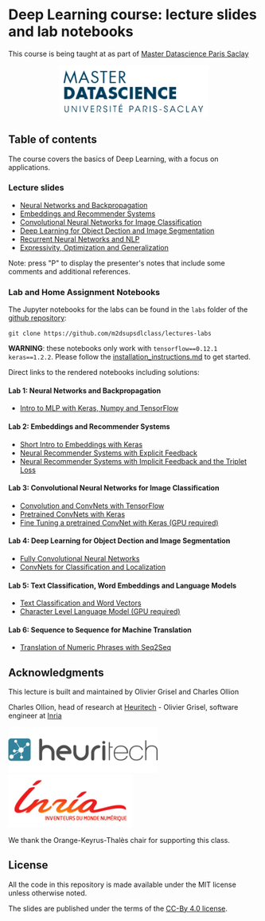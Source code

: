 # Deep Learning course: lecture slides and lab notebooks

This course is being taught at as part of [Master Datascience Paris
Saclay](http://datascience-x-master-paris-saclay.fr)

<p style="text-align: center">
<a href="http://datascience-x-master-paris-saclay.fr/"><img
  src="slides/04_conv_nets_2/images/Logo_Master_Datascience.png" width="300"/></a>
</p>

## Table of contents

The course covers the basics of Deep Learning, with a focus on applications.

### Lecture slides

  - [Neural Networks and Backpropagation](https://m2dsupsdlclass.github.io/lectures-labs/slides/01_intro_to_deep_learning/index.html)
  - [Embeddings and Recommender Systems](https://m2dsupsdlclass.github.io/lectures-labs/slides/02_recommender_systems/index.html)
  - [Convolutional Neural Networks for Image Classification](https://m2dsupsdlclass.github.io/lectures-labs/slides/03_conv_nets/index.html)
  - [Deep Learning for Object Dection and Image Segmentation](https://m2dsupsdlclass.github.io/lectures-labs/slides/04_conv_nets_2/index.html)
  - [Recurrent Neural Networks and NLP](https://m2dsupsdlclass.github.io/lectures-labs/slides/05_deep_nlp/index.html)
  - [Expressivity, Optimization and Generalization](https://m2dsupsdlclass.github.io/lectures-labs/slides/06_expressivity_optimization_generalization/index.html)

Note: press "P" to display the presenter's notes that include some comments and
additional references.

### Lab and Home Assignment Notebooks

The Jupyter notebooks for the labs can be found in the `labs` folder of
the [github repository](https://github.com/m2dsupsdlclass/lectures-labs/):

    git clone https://github.com/m2dsupsdlclass/lectures-labs

**WARNING**: these notebooks only work with `tensorflow==0.12.1 keras==1.2.2`.
Please follow the [installation\_instructions.md](
https://github.com/m2dsupsdlclass/lectures-labs/blob/master/installation_instructions.md)
to get started.

Direct links to the rendered notebooks including solutions:

#### Lab 1: Neural Networks and Backpropagation

  - [Intro to MLP with Keras, Numpy and TensorFlow](https://github.com/m2dsupsdlclass/lectures-labs/blob/master/labs/01_backprop/Intro_MLP_keras_numpy_tensorflow_rendered.ipynb)

#### Lab 2: Embeddings and Recommender Systems

  - [Short Intro to Embeddings with Keras](https://github.com/m2dsupsdlclass/lectures-labs/blob/master/labs/02_neural_recsys/Short_Intro_to_Embeddings_with_Keras_rendered.ipynb)
  - [Neural Recommender Systems with Explicit Feedback](https://github.com/m2dsupsdlclass/lectures-labs/blob/master/labs/02_neural_recsys/Explicit_Feedback_Neural_Recommender_System_rendered.ipynb)
  - [Neural Recommender Systems with Implicit Feedback and the Triplet Loss](https://github.com/m2dsupsdlclass/lectures-labs/blob/master/labs/02_neural_recsys/Implicit_Feedback_Recsys_with_the_triplet_loss_rendered.ipynb)

#### Lab 3: Convolutional Neural Networks for Image Classification

  - [Convolution and ConvNets with TensorFlow](https://github.com/m2dsupsdlclass/lectures-labs/blob/master/labs/03_conv_nets/ConvNets_with_TensorFlow_rendered.ipynb)
  - [Pretrained ConvNets with Keras](https://github.com/m2dsupsdlclass/lectures-labs/blob/master/labs/03_conv_nets/Pretrained_ConvNets_with_Keras_rendered.ipynb)
  - [Fine Tuning a pretrained ConvNet with Keras (GPU required)](https://github.com/m2dsupsdlclass/lectures-labs/blob/master/labs/03_conv_nets/Fine_Tuning_Deep_CNNs_with_GPU_rendered.ipynb)

#### Lab 4: Deep Learning for Object Dection and Image Segmentation

  - [Fully Convolutional Neural Networks](https://github.com/m2dsupsdlclass/lectures-labs/blob/master/labs/04_conv_nets_2/Fully_Convolutional_Neural_Networks_rendered.ipynb)
  - [ConvNets for Classification and Localization](https://github.com/m2dsupsdlclass/lectures-labs/blob/master/labs/04_conv_nets_2/ConvNets_for_Classification_and_Localization_rendered.ipynb)

#### Lab 5: Text Classification, Word Embeddings and Language Models

  - [Text Classification and Word Vectors](https://github.com/m2dsupsdlclass/lectures-labs/blob/master/labs/05_deep_nlp/NLP_word_vectors_classification_rendered.ipynb)
  - [Character Level Language Model (GPU required)](https://github.com/m2dsupsdlclass/lectures-labs/blob/master/labs/05_deep_nlp/Character_Level_Language_Model_rendered.ipynb)

#### Lab 6: Sequence to Sequence for Machine Translation

  - [Translation of Numeric Phrases with Seq2Seq](https://github.com/m2dsupsdlclass/lectures-labs/blob/master/labs/06_seq2seq/Translation_of_Numeric_Phrases_with_Seq2Seq_rendered.ipynb)

## Acknowledgments

This lecture is built and maintained by Olivier Grisel and Charles Ollion

Charles Ollion, head of research at [Heuritech](www.heuritech.com) -
Olivier Grisel, software engineer at
[Inria](https://team.inria.fr/parietal/en)

<a href="http://www.heuritech.com"><img src="slides/04_conv_nets_2/images/logo heuritech v2.png"
width="300"/></a> <a href="https://team.inria.fr/parietal/en"><img
src="slides/04_conv_nets_2/images/inria-logo.png" width="250"/></a>

We thank the  Orange-Keyrus-Thalès chair for supporting this class.

## License

All the code in this repository is made available under the MIT license
unless otherwise noted.

The slides are published under the terms of the [CC-By 4.0
license](https://creativecommons.org/licenses/by/4.0/).

